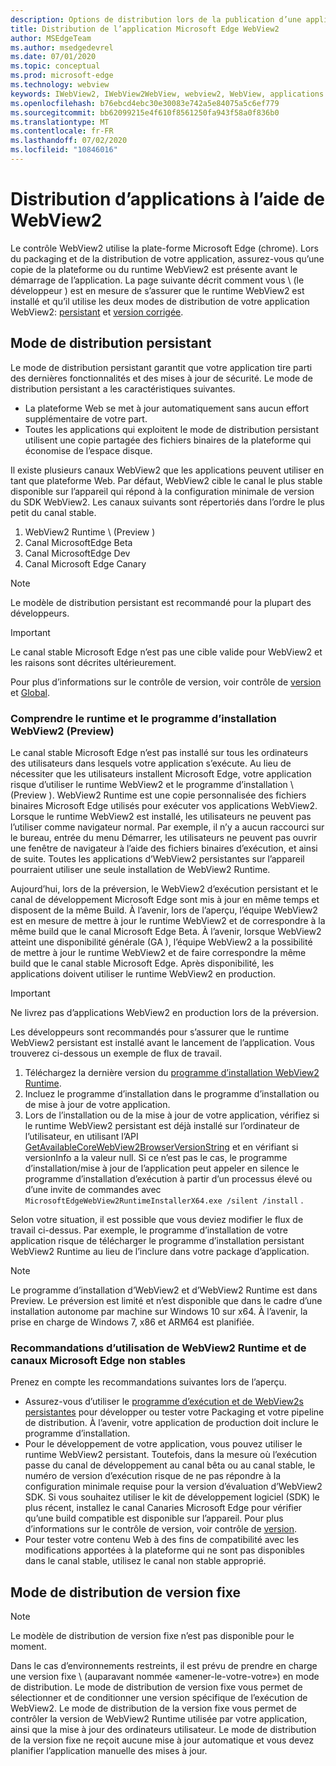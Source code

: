 ```yaml
---
description: Options de distribution lors de la publication d’une application à l’aide de Microsoft Edge WebView2
title: Distribution de l’application Microsoft Edge WebView2
author: MSEdgeTeam
ms.author: msedgedevrel
ms.date: 07/01/2020
ms.topic: conceptual
ms.prod: microsoft-edge
ms.technology: webview
keywords: IWebView2, IWebView2WebView, webview2, WebView, applications WPF, WPF, Edge, ICoreWebView2, ICoreWebView2Host, contrôle de navigateur, html Edge
ms.openlocfilehash: b76ebcd4ebc30e30083e742a5e84075a5c6ef779
ms.sourcegitcommit: bb62099215e4f610f8561250fa943f58a0f836b0
ms.translationtype: MT
ms.contentlocale: fr-FR
ms.lasthandoff: 07/02/2020
ms.locfileid: "10846016"
---
```

# Distribution d’applications à l’aide de WebView2  

Le contrôle WebView2 utilise la plate-forme Microsoft Edge (chrome).  Lors du packaging et de la distribution de votre application, assurez-vous qu’une copie de la plateforme ou du runtime WebView2 est présente avant le démarrage de l’application.  La page suivante décrit comment vous \ (le développeur \) est en mesure de s’assurer que le runtime WebView2 est installé et qu’il utilise les deux modes de distribution de votre application WebView2: [persistant](#evergreen-distribution-mode) et [version corrigée](#fixed-version-distribution-mode).  

## Mode de distribution persistant  

Le mode de distribution persistant garantit que votre application tire parti des dernières fonctionnalités et des mises à jour de sécurité.  Le mode de distribution persistant a les caractéristiques suivantes.  

*   La plateforme Web se met à jour automatiquement sans aucun effort supplémentaire de votre part.  
*   Toutes les applications qui exploitent le mode de distribution persistant utilisent une copie partagée des fichiers binaires de la plateforme qui économise de l’espace disque.  

Il existe plusieurs canaux WebView2 que les applications peuvent utiliser en tant que plateforme Web.  Par défaut, WebView2 cible le canal le plus stable disponible sur l’appareil qui répond à la configuration minimale de version du SDK WebView2.  Les canaux suivants sont répertoriés dans l’ordre le plus petit du canal stable.  

1.  WebView2 Runtime \ (Preview \)  
1.  Canal MicrosoftEdge Beta  
1.  Canal MicrosoftEdge Dev  
1.  Canal Microsoft Edge Canary    

> [!NOTE]
> Le modèle de distribution persistant est recommandé pour la plupart des développeurs.  

> [!IMPORTANT]
> Le canal stable Microsoft Edge n’est pas une cible valide pour WebView2 et les raisons sont décrites ultérieurement.  

Pour plus d’informations sur le contrôle de version, voir contrôle de [version][ConceptsVersioning] et [Global][ReferenceWin3209538WebviewIdl].  

### Comprendre le runtime et le programme d’installation WebView2 (Preview)  

Le canal stable Microsoft Edge n’est pas installé sur tous les ordinateurs des utilisateurs dans lesquels votre application s’exécute.  Au lieu de nécessiter que les utilisateurs installent Microsoft Edge, votre application risque d’utiliser le runtime WebView2 et le programme d’installation \ (Preview \).  WebView2 Runtime est une copie personnalisée des fichiers binaires Microsoft Edge utilisés pour exécuter vos applications WebView2.  Lorsque le runtime WebView2 est installé, les utilisateurs ne peuvent pas l’utiliser comme navigateur normal.  Par exemple, il n’y a aucun raccourci sur le bureau, entrée du menu Démarrer, les utilisateurs ne peuvent pas ouvrir une fenêtre de navigateur à l’aide des fichiers binaires d’exécution, et ainsi de suite.  Toutes les applications d’WebView2 persistantes sur l’appareil pourraient utiliser une seule installation de WebView2 Runtime.  

Aujourd’hui, lors de la préversion, le WebView2 d’exécution persistant et le canal de développement Microsoft Edge sont mis à jour en même temps et disposent de la même Build.  À l’avenir, lors de l’aperçu, l’équipe WebView2 est en mesure de mettre à jour le runtime WebView2 et de correspondre à la même build que le canal Microsoft Edge Beta.  À l’avenir, lorsque WebView2 atteint une disponibilité générale (GA \), l’équipe WebView2 a la possibilité de mettre à jour le runtime WebView2 et de faire correspondre la même build que le canal stable Microsoft Edge.  Après disponibilité, les applications doivent utiliser le runtime WebView2 en production.  

> [!IMPORTANT]
> Ne livrez pas d’applications WebView2 en production lors de la préversion.  

Les développeurs sont recommandés pour s’assurer que le runtime WebView2 persistant est installé avant le lancement de l’application. Vous trouverez ci-dessous un exemple de flux de travail.  

1.  Téléchargez la dernière version du [programme d’installation WebView2 Runtime][Webview2Installer].  
1.  Incluez le programme d’installation dans le programme d’installation ou de mise à jour de votre application.  
1.  Lors de l’installation ou de la mise à jour de votre application, vérifiez si le runtime WebView2 persistant est déjà installé sur l’ordinateur de l’utilisateur, en utilisant l’API [GetAvailableCoreWebView2BrowserVersionString](https://docs.microsoft.com/en-us/microsoft-edge/webview2/reference/win32/0-9-538/webview2-idl#getavailablecorewebview2browserversionstring) et en vérifiant si versionInfo a la valeur null. Si ce n’est pas le cas, le programme d’installation/mise à jour de l’application peut appeler en silence le programme d’installation d’exécution à partir d’un processus élevé ou d’une invite de commandes avec `MicrosoftEdgeWebView2RuntimeInstallerX64.exe /silent /install` . 

Selon votre situation, il est possible que vous deviez modifier le flux de travail ci-dessus.  Par exemple, le programme d’installation de votre application risque de télécharger le programme d’installation persistant WebView2 Runtime au lieu de l’inclure dans votre package d’application.  

> [!NOTE]
> Le programme d’installation d’WebView2 et d’WebView2 Runtime est dans Preview.  Le préversion est limité et n’est disponible que dans le cadre d’une installation autonome par machine sur Windows 10 sur x64.  À l’avenir, la prise en charge de Windows 7, x86 et ARM64 est planifiée.  

### Recommandations d’utilisation de WebView2 Runtime et de canaux Microsoft Edge non stables  

Prenez en compte les recommandations suivantes lors de l’aperçu.  

*   Assurez-vous d’utiliser le [programme d’exécution et de WebView2s persistantes][Webview2Installer] pour développer ou tester votre Packaging et votre pipeline de distribution.  À l’avenir, votre application de production doit inclure le programme d’installation.  
*   Pour le développement de votre application, vous pouvez utiliser le runtime WebView2 persistant.  Toutefois, dans la mesure où l’exécution passe du canal de développement au canal bêta ou au canal stable, le numéro de version d’exécution risque de ne pas répondre à la configuration minimale requise pour la version d’évaluation d’WebView2 SDK.  Si vous souhaitez utiliser le kit de développement logiciel (SDK) le plus récent, installez le canal Canaries Microsoft Edge pour vérifier qu’une build compatible est disponible sur l’appareil.  Pour plus d’informations sur le contrôle de version, voir contrôle de [version][ConceptsVersioning].  
*   Pour tester votre contenu Web à des fins de compatibilité avec les modifications apportées à la plateforme qui ne sont pas disponibles dans le canal stable, utilisez le canal non stable approprié.  

## Mode de distribution de version fixe  

> [!NOTE]
> Le modèle de distribution de version fixe n’est pas disponible pour le moment.  

Dans le cas d’environnements restreints, il est prévu de prendre en charge une version fixe \ (auparavant nommée «amener-le-votre-votre») en mode de distribution.  Le mode de distribution de version fixe vous permet de sélectionner et de conditionner une version spécifique de l’exécution de WebView2.  Le mode de distribution de la version fixe vous permet de contrôler la version de WebView2 Runtime utilisée par votre application, ainsi que la mise à jour des ordinateurs utilisateur.  Le mode de distribution de la version fixe ne reçoit aucune mise à jour automatique et vous devez planifier l’application manuelle des mises à jour.  

<!-- links -->  

[ConceptsVersioning]: ./versioning.md "Présentation des versions de navigateur et de WebView2 | Documents Microsoft"  
[ReferenceWin3209538WebviewIdl]: ../reference/win32/0-9-538/webview2-idl.md  "Globales | Documents Microsoft"  

[Webview2Installer]: https://developer.microsoft.com/microsoft-edge/webview2 "Programme d’installation de WebView2"  
